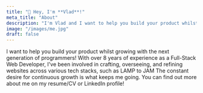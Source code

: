 ```yaml
---
title: "👋 Hey, I'm **Vlad**!"
meta_title: "About"
description: "I'm Vlad and I want to help you build your product whilst growing with the next generation of programmers!"
image: "/images/me.jpg"
draft: false
---
```


I want to help you build your product whilst growing with the next generation of programmers! With over 8 years of experience as a Full-Stack Web Developer, I've been involved in crafting, overseeing, and refining websites across various tech stacks, such as LAMP to JAM The constant desire for continuous growth is what keeps me going. You can find out more about me on my resume/CV or LinkedIn profile!
